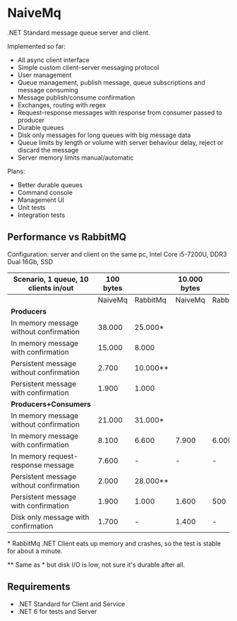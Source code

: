 NaiveMq
=======

.NET Standard message queue server and client.

Implemented so far:
+ All async client interface
+ Simple custom client-server messaging protocol
+ User management
+ Queue management, publish message, queue subscriptions and message consuming
+ Message publish/consume confirmation
+ Exchanges, routing with regex
+ Request-response messages with response from consumer passed to producer
+ Durable queues
+ Disk only messages for long queues with big message data
+ Queue limits by length or volume with server behaviour delay, reject or discard the message
+ Server memory limits manual/automatic

Plans:
+ Better durable queues
+ Command console
+ Management UI
+ Unit tests
+ Integration tests

Performance vs RabbitMQ
-----------------------
Configuration: server and client on the same pc, Intel Core i5-7200U, DDR3 Dual 16Gb, SSD

| Scenario, 1 queue, 10 clients in/out     | 100 bytes |           | 10.000 bytes |              | 1.000.000 bytes |                 |
|------------------------------------------|-----------|-----------|--------------|--------------|-----------------|-----------------|
|                                          | NaiveMq   | RabbitMq  | NaiveMq      | RabbitMq     | NaiveMq         | RabbitMq        |
| **Producers**                            |           |           |              |              |                 |                 |
| In memory message without confirmation   | 38.000    | 25.000*   |              |              |                 |                 |
| In memory message with confirmation      | 15.000    |  8.000    |              |              |                 |                 |
| Persistent message without confirmation  |  2.700    | 10.000**  |              |              |                 |                 |
| Persistent message with confirmation     |  1.900    |  1.000    |              |              |                 |                 |
| **Producers+Consumers**                  |           |           |              |              |                 |                 |
| In memory message without confirmation   | 21.000    | 31.000*   |              |              |                 |                 |
| In memory message with confirmation      |  8.100    |  6.600    |  7.900       |  6.000       |  570            |  550            |
| In memory request-response message       |  7.600    |      -    |      -       |      -       |    -            |    -            |
| Persistent message without confirmation  |  2.000    | 28.000**  |              |              |                 |                 |
| Persistent message with confirmation     |  1.900    |  1.000    |  1.600       |    500       |  450            |  130            |
| Disk only message with confirmation      |  1.700    |      -    |  1.400       |      -       |  400            |    -            |

\* RabbitMq .NET Client eats up memory and crashes, so the test is stable for about a minute.

\*\* Same as * but disk I/O is low, not sure it's durable after all.

Requirements
--------------
+ .NET Standard for Client and Service
+ .NET 6 for tests and Server
